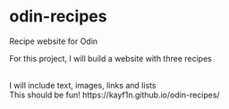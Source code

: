 # odin-recipes
Recipe website for Odin
<p>For this project, I will build a website with three recipes</p>
<br>I will include text, images, links and lists</br>
This should be fun! 
https://kayf1n.github.io/odin-recipes/
